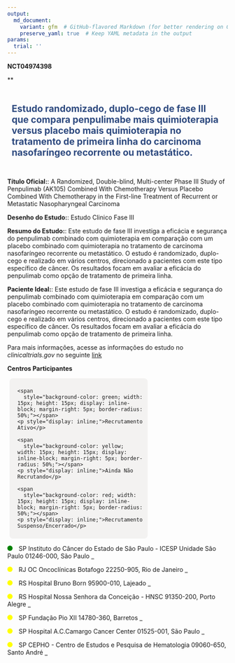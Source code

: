 ```yaml
---
output: 
  md_document:
    variant: gfm  # GitHub-flavored Markdown (for better rendering on GitHub)
    preserve_yaml: true  # Keep YAML metadata in the output
params:
  trial: ''
---
```


**NCT04974398**

\*\*

<div style="padding: 10px; font-size: 1.50em; font-weight: bold; color: #2E4A7F; text-align: left">

Estudo randomizado, duplo-cego de fase III que compara penpulimabe mais
quimioterapia versus placebo mais quimioterapia no tratamento de
primeira linha do carcinoma nasofaríngeo recorrente ou metastático.

</div>

**Título Oficial:**: A Randomized, Double-blind, Multi-center Phase III
Study of Penpulimab (AK105) Combined With Chemotherapy Versus Placebo
Combined With Chemotherapy in the First-line Treatment of Recurrent or
Metastatic Nasopharyngeal Carcinoma

**Desenho do Estudo:**: Estudo Clinico Fase III

**Resumo do Estudo:**: Este estudo de fase III investiga a eficácia e
segurança do penpulimab combinado com quimioterapia em comparação com um
placebo combinado com quimioterapia no tratamento de carcinoma
nasofaríngeo recorrente ou metastático. O estudo é randomizado,
duplo-cego e realizado em vários centros, direcionado a pacientes com
este tipo específico de câncer. Os resultados focam em avaliar a
eficácia do penpulimab como opção de tratamento de primeira linha.

**Paciente Ideal:**: Este estudo de fase III investiga a eficácia e
segurança do penpulimab combinado com quimioterapia em comparação com um
placebo combinado com quimioterapia no tratamento de carcinoma
nasofaríngeo recorrente ou metastático. O estudo é randomizado,
duplo-cego e realizado em vários centros, direcionado a pacientes com
este tipo específico de câncer. Os resultados focam em avaliar a
eficácia do penpulimab como opção de tratamento de primeira linha.

Para mais informações, acesse as informações do estudo no
*clinicaltrials.gov* no seguinte
[link](https://clinicaltrials.gov/ct2/show/NCT04974398)

**Centros Participantes**

<div style="margin-bottom: 8px; margin-left: 5px; padding: 8px; max-width: 300px; background-color: #f3f2f1; border-radius: 8px;">

<div style="margin-left: 10px;">

    <span 
      style="background-color: green; width: 15px; height: 15px; display: inline-block; margin-right: 5px; border-radius: 50%;"></span>
    <p style="display: inline;">Recrutamento Ativo</p>

</div>

<div style="margin-left: 10px;">

    <span 
      style="background-color: yellow; width: 15px; height: 15px; display: inline-block; margin-right: 5px; border-radius: 50%;"></span>
    <p style="display: inline;">Ainda Não Recrutando</p>

</div>

<div style="margin-left: 10px;">

    <span 
      style="background-color: red; width: 15px; height: 15px; display: inline-block; margin-right: 5px; border-radius: 50%;"></span>
    <p style="display: inline;">Recrutamento Suspenso/Encerrado</p>

</div>

</div>

<span style="display: inline-block; width: 12px; height: 12px; border-radius: 50%; margin-right: 10px; padding-bottom: 0px; background-color: green;"></span>
SP Instituto do Câncer do Estado de São Paulo - ICESP Unidade São Paulo
01246-000, São Paulo
<span style="color: #2E4A7F; text-decoration: none; font-weight: 500; font-size: 0.8">[REPORTAR
ERRO](https://flazar.shinyapps.io/formsapp?study_nct_id=NCT04974398&location_id=INSTITUTODOCANCERDOESTADODESAOPAULOICESPSAOPAULOREG101246000BRAZIL&location_full_name=Instituto%20do%20C%C3%A2ncer%20do%20Estado%20de%20S%C3%A3o%20Paulo%20-%20ICESP%20Unidade%20S%C3%A3o%20Paulo%2C%2001246-000%2C%20S%C3%A3o%20Paulo&form_type=Reportar%20Erro)</span>

<span style="display: inline-block; width: 12px; height: 12px; border-radius: 50%; margin-right: 10px; padding-bottom: 0px; background-color: yellow;"></span>
RJ OC Oncoclínicas Botafogo 22250-905, Rio de Janeiro
<span style="color: #2E4A7F; text-decoration: none; font-weight: 500; font-size: 0.8">[REPORTAR
ERRO](https://flazar.shinyapps.io/formsapp?study_nct_id=NCT04974398&location_id=GRUPOONCOCLINICASBOTAFOGOREG122250905BRAZIL&location_full_name=OC%20Oncocl%C3%ADnicas%20Botafogo%2C%2022250-905%2C%20Rio%20de%20Janeiro&form_type=Reportar%20Erro)</span>

<span style="display: inline-block; width: 12px; height: 12px; border-radius: 50%; margin-right: 10px; padding-bottom: 0px; background-color: yellow;"></span>
RS Hospital Bruno Born 95900-010, Lajeado
<span style="color: #2E4A7F; text-decoration: none; font-weight: 500; font-size: 0.8">[REPORTAR
ERRO](https://flazar.shinyapps.io/formsapp?study_nct_id=NCT04974398&location_id=HOSPITALBRUNOBORNLAJEADOREG195900000BRAZIL&location_full_name=Hospital%20Bruno%20Born%2C%2095900-010%2C%20Lajeado&form_type=Reportar%20Erro)</span>

<span style="display: inline-block; width: 12px; height: 12px; border-radius: 50%; margin-right: 10px; padding-bottom: 0px; background-color: yellow;"></span>
RS Hospital Nossa Senhora da Conceição - HNSC 91350-200, Porto Alegre
<span style="color: #2E4A7F; text-decoration: none; font-weight: 500; font-size: 0.8">[REPORTAR
ERRO](https://flazar.shinyapps.io/formsapp?study_nct_id=NCT04974398&location_id=HOSPITALNOSSASENHORADACONCEICAOPORTOALEGREREG191350200BRAZIL&location_full_name=Hospital%20Nossa%20Senhora%20da%20Concei%C3%A7%C3%A3o%20-%20HNSC%2C%2091350-200%2C%20Porto%20Alegre&form_type=Reportar%20Erro)</span>

<span style="display: inline-block; width: 12px; height: 12px; border-radius: 50%; margin-right: 10px; padding-bottom: 0px; background-color: yellow;"></span>
SP Fundação Pio XII 14780-360, Barretos
<span style="color: #2E4A7F; text-decoration: none; font-weight: 500; font-size: 0.8">[REPORTAR
ERRO](https://flazar.shinyapps.io/formsapp?study_nct_id=NCT04974398&location_id=HOSPITALDECANCERDEBARRETOSFUNDACAOPIOXIIBARRETOSREG114784400BRAZIL&location_full_name=Funda%C3%A7%C3%A3o%20Pio%20XII%2C%2014780-360%2C%20Barretos&form_type=Reportar%20Erro)</span>

<span style="display: inline-block; width: 12px; height: 12px; border-radius: 50%; margin-right: 10px; padding-bottom: 0px; background-color: yellow;"></span>
SP Hospital A.C.Camargo Cancer Center 01525-001, São Paulo
<span style="color: #2E4A7F; text-decoration: none; font-weight: 500; font-size: 0.8">[REPORTAR
ERRO](https://flazar.shinyapps.io/formsapp?study_nct_id=NCT04974398&location_id=CENTRODECANCERACCAMARGOSAOPAULOREG101509900BRAZIL&location_full_name=Hospital%20A.C.Camargo%20Cancer%20Center%2C%2001525-001%2C%20S%C3%A3o%20Paulo&form_type=Reportar%20Erro)</span>

<span style="display: inline-block; width: 12px; height: 12px; border-radius: 50%; margin-right: 10px; padding-bottom: 0px; background-color: yellow;"></span>
SP CEPHO - Centro de Estudos e Pesquisa de Hematologia 09060-650, Santo
André
<span style="color: #2E4A7F; text-decoration: none; font-weight: 500; font-size: 0.8">[REPORTAR
ERRO](https://flazar.shinyapps.io/formsapp?study_nct_id=NCT04974398&location_id=CENTRODEESTUDOSEPESQUISADEHEMATOLOGIASANTOANDREREG109060650BRAZIL&location_full_name=CEPHO%20-%20Centro%20de%20Estudos%20e%20Pesquisa%20de%20Hematologia%2C%2009060-650%2C%20Santo%20Andr%C3%A9&form_type=Reportar%20Erro)</span>
